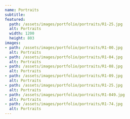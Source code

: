 ```yaml
---
name: Portraits 
subtitle:
featured:
  path: /assets/images/portfolio/portraits/R1-25.jpg
  alt: Portraits
  width: 1200
  height: 803
images:
- path: /assets/images/portfolio/portraits/R1-00.jpg
  alt: Portraits
- path: /assets/images/portfolio/portraits/R1-04.jpg
  alt: Portraits
- path: /assets/images/portfolio/portraits/R1-08.jpg
  alt: Portraits
- path: /assets/images/portfolio/portraits/R1-09.jpg
  alt: Portraits
- path: /assets/images/portfolio/portraits/R1-25.jpg
  alt: Portraits
- path: /assets/images/portfolio/portraits/R1-049.jpg
  alt: Portraits
- path: /assets/images/portfolio/portraits/R1-74.jpg
  alt: Portraits
---
```

